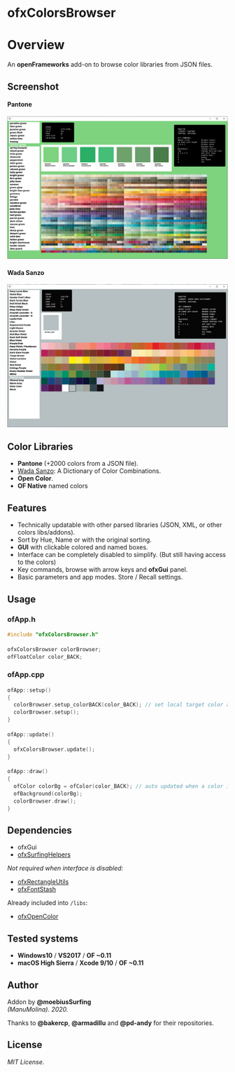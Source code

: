 ofxColorsBrowser
=============================

# Overview
An **openFrameworks** add-on to browse color libraries from JSON files.  

## Screenshot
#### Pantone  
![image](/readme_images/Capture.PNG?raw=true "image")  

#### Wada Sanzo
![image](/readme_images/Capture2.PNG?raw=true "image")

## Color Libraries
  * **Pantone** (+2000 colors from a JSON file).
  * [Wada Sanzo](https://sanzo-wada.dmbk.io/): A Dictionary of Color Combinations.
  * **Open Color**.
  * **OF Native** named colors

## Features
* Technically updatable with other parsed libraries (JSON, XML, or other colors libs/addons).
* Sort by Hue, Name or with the original sorting.
* **GUI** with clickable colored and named boxes. 
* Interface can be completely disabled to simplify. (But still having access to the colors)
* Key commands, browse with arrow keys and **ofxGui** panel.
* Basic parameters and app modes. Store / Recall settings.

## Usage
 
### ofApp.h
```.cpp
#include "ofxColorsBrowser.h"

ofxColorsBrowser colorBrowser;
ofFloatColor color_BACK;
```

### ofApp.cpp
```.cpp
ofApp::setup()
{
  colorBrowser.setup_colorBACK(color_BACK); // set local target color auto-receiver
  colorBrowser.setup();
}

ofApp::update()
{
  ofxColorsBrowser.update();
}

ofApp::draw()
{
  ofColor colorBg = ofColor(color_BACK); // auto updated when a color is picked
  ofBackground(colorBg);
  colorBrowser.draw();
}
```

## Dependencies
- ofxGui
- [ofxSurfingHelpers](https://github.com/moebiussurfing/ofxSurfingHelpers)  

*Not required when interface is disabled:*  
- [ofxRectangleUtils](https://github.com/bakercp/ofxRectangleUtils) 
- [ofxFontStash](https://github.com/armadillu/ofxFontStash)  

Already included into ```/libs```:  
- [ofxOpenColor](https://github.com/pd-andy/ofxOpenColor)  
 
## Tested systems
- **Windows10** / **VS2017** / **OF ~0.11**
- **macOS High Sierra** / **Xcode 9/10** / **OF ~0.11**

## Author
Addon by **@moebiusSurfing**  
*(ManuMolina). 2020.*  

Thanks to **@bakercp**, **@armadillu** and **@pd-andy** for their repositories.  

## License
*MIT License.*
